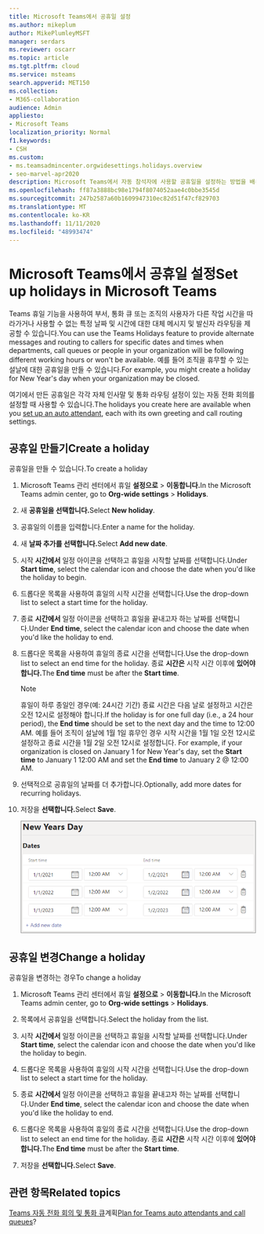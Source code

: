 ```yaml
---
title: Microsoft Teams에서 공휴일 설정
ms.author: mikeplum
author: MikePlumleyMSFT
manager: serdars
ms.reviewer: oscarr
ms.topic: article
ms.tgt.pltfrm: cloud
ms.service: msteams
search.appverid: MET150
ms.collection:
- M365-collaboration
audience: Admin
appliesto:
- Microsoft Teams
localization_priority: Normal
f1.keywords:
- CSH
ms.custom:
- ms.teamsadmincenter.orgwidesettings.holidays.overview
- seo-marvel-apr2020
description: Microsoft Teams에서 자동 참석자에 사용할 공휴일을 설정하는 방법을 배워야 합니다.
ms.openlocfilehash: ff87a3888bc98e1794f8074052aae4c0bbe3545d
ms.sourcegitcommit: 247b2587a60b1609947310ec82d51f47cf829703
ms.translationtype: MT
ms.contentlocale: ko-KR
ms.lasthandoff: 11/11/2020
ms.locfileid: "48993474"
---
```

# <a name="set-up-holidays-in-microsoft-teams"></a><span data-ttu-id="3a961-103">Microsoft Teams에서 공휴일 설정</span><span class="sxs-lookup"><span data-stu-id="3a961-103">Set up holidays in Microsoft Teams</span></span>

<span data-ttu-id="3a961-104">Teams 휴일 기능을 사용하여 부서, 통화 큐 또는 조직의 사용자가 다른 작업 시간을 따라가거나 사용할 수 없는 특정 날짜 및 시간에 대한 대체 메시지 및 발신자 라우팅을 제공할 수 있습니다.</span><span class="sxs-lookup"><span data-stu-id="3a961-104">You can use the Teams Holidays feature to provide alternate messages and routing to callers for specific dates and times when departments, call queues or people in your organization will be following different working hours or won't be available.</span></span> <span data-ttu-id="3a961-105">예를 들어 조직을 휴무할 수 있는 설날에 대한 공휴일을 만들 수 있습니다.</span><span class="sxs-lookup"><span data-stu-id="3a961-105">For example, you might create a holiday for New Year's day when your organization may be closed.</span></span>

<span data-ttu-id="3a961-106">여기에서 만든 공휴일은 각각 [](create-a-phone-system-auto-attendant.md)자체 인사말 및 통화 라우팅 설정이 있는 자동 전화 회의를 설정할 때 사용할 수 있습니다.</span><span class="sxs-lookup"><span data-stu-id="3a961-106">The holidays you create here are available when you [set up an auto attendant](create-a-phone-system-auto-attendant.md), each with its own greeting and call routing settings.</span></span>

## <a name="create-a-holiday"></a><span data-ttu-id="3a961-107">공휴일 만들기</span><span class="sxs-lookup"><span data-stu-id="3a961-107">Create a holiday</span></span>

<span data-ttu-id="3a961-108">공휴일을 만들 수 있습니다.</span><span class="sxs-lookup"><span data-stu-id="3a961-108">To create a holiday</span></span>

1. <span data-ttu-id="3a961-109">Microsoft Teams 관리 센터에서 휴일 **설정으로**  >  **이동합니다.**</span><span class="sxs-lookup"><span data-stu-id="3a961-109">In the Microsoft Teams admin center, go to **Org-wide settings** > **Holidays**.</span></span>

2. <span data-ttu-id="3a961-110">새 **공휴일을 선택합니다.**</span><span class="sxs-lookup"><span data-stu-id="3a961-110">Select **New holiday**.</span></span>

3. <span data-ttu-id="3a961-111">공휴일의 이름을 입력합니다.</span><span class="sxs-lookup"><span data-stu-id="3a961-111">Enter a name for the holiday.</span></span>

4. <span data-ttu-id="3a961-112">새 **날짜 추가를 선택합니다.**</span><span class="sxs-lookup"><span data-stu-id="3a961-112">Select **Add new date**.</span></span>

5. <span data-ttu-id="3a961-113">시작 **시간에서** 일정 아이콘을 선택하고 휴일을 시작할 날짜를 선택합니다.</span><span class="sxs-lookup"><span data-stu-id="3a961-113">Under **Start time**, select the calendar icon and choose the date when you'd like the holiday to begin.</span></span>

6. <span data-ttu-id="3a961-114">드롭다운 목록을 사용하여 휴일의 시작 시간을 선택합니다.</span><span class="sxs-lookup"><span data-stu-id="3a961-114">Use the drop-down list to select a start time for the holiday.</span></span>

7. <span data-ttu-id="3a961-115">종료 **시간에서** 일정 아이콘을 선택하고 휴일을 끝내고자 하는 날짜를 선택합니다.</span><span class="sxs-lookup"><span data-stu-id="3a961-115">Under **End time**, select the calendar icon and choose the date when you'd like the holiday to end.</span></span>

8. <span data-ttu-id="3a961-116">드롭다운 목록을 사용하여 휴일의 종료 시간을 선택합니다.</span><span class="sxs-lookup"><span data-stu-id="3a961-116">Use the drop-down list to select an end time for the holiday.</span></span> <span data-ttu-id="3a961-117">종료 **시간은** 시작 시간 이후에 **있어야 합니다.**</span><span class="sxs-lookup"><span data-stu-id="3a961-117">The **End time** must be after the **Start time**.</span></span>  

   > [!NOTE]
   > <span data-ttu-id="3a961-118">휴일이 하루 종일인 경우(예: 24시간 기간)  종료 시간은 다음 날로 설정하고 시간은 오전 12시로 설정해야 합니다.</span><span class="sxs-lookup"><span data-stu-id="3a961-118">If the holiday is for one full day (i.e., a 24 hour period), the **End time** should be set to the next day and the time to 12:00 AM.</span></span> <span data-ttu-id="3a961-119">예를 들어 조직이 설날에 1월 1일 휴무인 경우 시작 시간을 1월 1일 오전  12시로 설정하고 종료 시간을 1월 2일 오전 12시로 설정합니다. </span><span class="sxs-lookup"><span data-stu-id="3a961-119">For example, if your organization is closed on January 1 for New Year's day, set the **Start time** to January 1 12:00 AM and set the **End time** to January 2 @ 12:00 AM.</span></span>

9. <span data-ttu-id="3a961-120">선택적으로 공휴일의 날짜를 더 추가합니다.</span><span class="sxs-lookup"><span data-stu-id="3a961-120">Optionally, add more dates for recurring holidays.</span></span>

10. <span data-ttu-id="3a961-121">저장을 **선택합니다.**</span><span class="sxs-lookup"><span data-stu-id="3a961-121">Select **Save**.</span></span>

    ![날짜가 3년 동안 설정된 공휴일 사용자 인터페이스 스크린샷](media/holidays-set-up.png)

## <a name="change-a-holiday"></a><span data-ttu-id="3a961-123">공휴일 변경</span><span class="sxs-lookup"><span data-stu-id="3a961-123">Change a holiday</span></span>

<span data-ttu-id="3a961-124">공휴일을 변경하는 경우</span><span class="sxs-lookup"><span data-stu-id="3a961-124">To change a holiday</span></span>

1. <span data-ttu-id="3a961-125">Microsoft Teams 관리 센터에서 휴일 **설정으로**  >  **이동합니다.**</span><span class="sxs-lookup"><span data-stu-id="3a961-125">In the Microsoft Teams admin center, go to **Org-wide settings** > **Holidays**.</span></span>

2. <span data-ttu-id="3a961-126">목록에서 공휴일을 선택합니다.</span><span class="sxs-lookup"><span data-stu-id="3a961-126">Select the holiday from the list.</span></span>

3. <span data-ttu-id="3a961-127">시작 **시간에서** 일정 아이콘을 선택하고 휴일을 시작할 날짜를 선택합니다.</span><span class="sxs-lookup"><span data-stu-id="3a961-127">Under **Start time**, select the calendar icon and choose the date when you'd like the holiday to begin.</span></span>

4. <span data-ttu-id="3a961-128">드롭다운 목록을 사용하여 휴일의 시작 시간을 선택합니다.</span><span class="sxs-lookup"><span data-stu-id="3a961-128">Use the drop-down list to select a start time for the holiday.</span></span>

5. <span data-ttu-id="3a961-129">종료 **시간에서** 일정 아이콘을 선택하고 휴일을 끝내고자 하는 날짜를 선택합니다.</span><span class="sxs-lookup"><span data-stu-id="3a961-129">Under **End time**, select the calendar icon and choose the date when you'd like the holiday to end.</span></span> 

6. <span data-ttu-id="3a961-130">드롭다운 목록을 사용하여 휴일의 종료 시간을 선택합니다.</span><span class="sxs-lookup"><span data-stu-id="3a961-130">Use the drop-down list to select an end time for the holiday.</span></span> <span data-ttu-id="3a961-131">종료 **시간은** 시작 시간 이후에 **있어야 합니다.**</span><span class="sxs-lookup"><span data-stu-id="3a961-131">The **End time** must be after the **Start time**.</span></span>  

7. <span data-ttu-id="3a961-132">저장을 **선택합니다.**</span><span class="sxs-lookup"><span data-stu-id="3a961-132">Select **Save**.</span></span>

## <a name="related-topics"></a><span data-ttu-id="3a961-133">관련 항목</span><span class="sxs-lookup"><span data-stu-id="3a961-133">Related topics</span></span>

<span data-ttu-id="3a961-134">[Teams 자동 전화 회의 및 통화 큐](plan-auto-attendant-call-queue.md)계획</span><span class="sxs-lookup"><span data-stu-id="3a961-134">[Plan for Teams auto attendants and call queues](plan-auto-attendant-call-queue.md)?</span></span>
